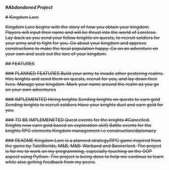 ***#Abdondoned Project***

~~# Kingdom Lore~~ 

~~Kingdom Lore begins with the story of how you obtain your kingdom. Players will input their name and will be thrust into the world of Loreless. Lay-back as you send your fellow knights on quests, to recruit soldiers for your army and to fight for you. Go about your kingdom and approve constructions to make the local population happy. Go on an adventure on your own and seek out the lore of your kingdom.~~ 

~~## FEATURES~~ 

~~### PLANNED FEATURES
Build your army to invade other pestering realms.
Hire knights and send them on quests, recruit for you, and lay down their lives.
Manage your kingdom.
Mark your name around the realm as you go on your own adventures~~

~~### IMPLEMENTED
Hiring knights
Sending knights on quests to earn gold
Sending knights to recruit soldiers
Have your knights duel and earn gold for you.~~

~~### TO BE IMPLEMENETED
Quest events for the knights #Cancelled. Knights now earn gold based on exploration skill)
Battle events for the knights
RPG elements
Kingdom management i.e construction/diplomacy~~

~~### README
Kingdom Lore is a planned strategy/RPG game inspired from the game by TaleWorlds, M&B, M&B: Warband and Bannerlord. The project is for me to work on my programming, especially touching on the OOP aspect using Python. The project is being done to help me continue to learn while also getting feedback from my peers.~~
